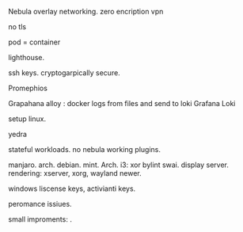 
Nebula overlay networking. zero
encription vpn 

no tls 

pod = container


lighthouse.




ssh keys. cryptogarpically secure.

Promephios 

Grapahana  alloy : docker logs from files and send to loki
Grafana Loki

setup linux.

yedra

stateful workloads. 
no nebula working plugins.

manjaro.
arch.
debian. 
mint.
Arch.
i3: xor
bylint swai.
display server. rendering: xserver, xorg, wayland newer. 


windows liscense keys, activianti keys. 





peromance issiues.


small improments:
.